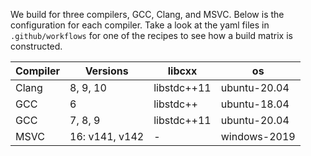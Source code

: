 We build for three compilers, GCC, Clang, and MSVC. Below is the configuration for each
compiler. Take a look at the yaml files in `.github/workflows` for one of the recipes to
see how a build matrix is constructed.

| Compiler | Versions       | libcxx      | os           |
| -------- | -------------- | ----------- | ------------ |
| Clang    | 8, 9, 10       | libstdc++11 | ubuntu-20.04 |
| GCC      | 6              | libstdc++   | ubuntu-18.04 |
| GCC      | 7, 8, 9        | libstdc++11 | ubuntu-20.04 |
| MSVC     | 16: v141, v142 | \-          | windows-2019 |
